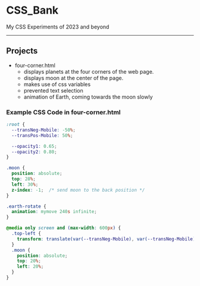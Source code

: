 # CSS_Bank
My CSS Experiments of 2023 and beyond

----
## Projects
- four-corner.html 
    - displays planets at the four corners of the web page.
    - displays moon at the center of the page.
    - makes use of css variables
    - prevented text selection
    - animation of Earth, coming towards the moon slowly

### Example CSS Code in four-corner.html
```css
:root {
  --transNeg-Mobile: -50%;
  --transPos-Mobile: 50%;

  --opacity1: 0.65;
  --opacity2: 0.80;
}

.moon {
  position: absolute;
  top: 28%;
  left: 30%;
  z-index: -1;  /* send moon to the back position */
}

.earth-rotate {
  animation: mymove 240s infinite;
}

@media only screen and (max-width: 600px) {
  .top-left {
    transform: translate(var(--transNeg-Mobile), var(--transNeg-Mobile));
  }
  .moon {
    position: absolute;
    top: 20%;
    left: 20%;
  }
}
```